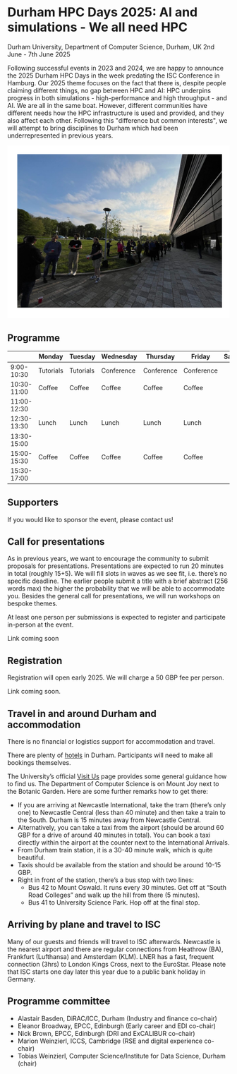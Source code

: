 # Durham HPC Days 2025: AI and simulations - We all need HPC

Durham University, Department of Computer Science, Durham, UK
2nd June - 7th June 2025

Following successful events in 2023 and 2024, we are happy to announce the 2025 Durham HPC Days in the week predating the ISC Conference in Hamburg. Our 2025 theme focuses on the fact that there is, despite people claiming different things, no gap between HPC and AI: HPC underpins progress in both simulations - high-performance and high throughput - and AI. We are all in the same boat. However, different communities have different needs how the HPC infrastructure is used and provided, and they also affect each other. Following this "difference but common interests", we will attempt to bring disciplines to Durham which had been underrepresented in previous years.

![HPCDays](../images/HPC-days-pic.png)

## Programme

|             | Monday    | Tuesday   | Wednesday  | Thursday   | Friday     | Saturday |
| ----------- | --------- | --------- | ---------- | ---------- | ---------- | -------- |
|  9:00-10:30 | Tutorials | Tutorials | Conference | Conference | Conference |          |
| 10:30-11:00 | Coffee    | Coffee    | Coffee     | Coffee     | Coffee     |
| 11:00-12:30 |
| 12:30-13:30 | Lunch     | Lunch     | Lunch      | Lunch      | Lunch      |
| 13:30-15:00 |
| 15:00-15:30 | Coffee    | Coffee    | Coffee     | Coffee     | Coffee     |
| 15:30-17:00 |


## Supporters

If you would like to sponsor the event, please contact us!

## Call for presentations

As in previous years, we want to encourage the community to submit proposals for presentations. Presentations are expected to run 20 minutes in total (roughly 15+5). We will fill slots in waves as we see fit, i.e. there’s no specific deadline. The earlier people submit a title with a brief abstract (256 words max) the higher the probability that we will be able to accommodate you. Besides the general call for presentations, we will run workshops on bespoke themes.

 

At least one person per submissions is expected to register and participate in-person at the event.

Link coming soon

## Registration


Registration will open early 2025. We will charge a 50 GBP fee per person.

Link coming soon.

## Travel in and around Durham and accommodation

There is no financial or logistics support for accommodation and travel.

There are plenty of [hotels](hotels.md) in Durham.  Participants will need to make all bookings themselves.




The University’s official [Visit Us](https://www.durham.ac.uk/visit-us/) page provides some general guidance how to find us. The Department of Computer Science is on Mount Joy next to the Botanic Garden. Here are some further remarks how to get there:


- If you are arriving at Newcastle International, take the tram (there’s only one) to Newcastle Central (less than 40 minute) and then take a train to the South. Durham is 15 minutes away from Newcastle Central.
- Alternatively, you can take a taxi from the airport (should be around 60 GBP for a drive of around 40 minutes in total). You can book a taxi directly within the airport at the counter next to the International Arrivals.
- From Durham train station, it is a 30-40 minute walk, which is quite beautiful.
- Taxis should be available from the station and should be around 10-15 GBP.
- Right in front of the station, there’s a bus stop with two lines:
  - Bus 42 to Mount Oswald. It runs every 30 minutes. Get off at “South Road Colleges” and walk up the hill from there (5 minutes).
  - Bus 41 to University Science Park. Hop off at the final stop.

## Arriving by plane and travel to ISC

 

Many of our guests and friends will travel to ISC afterwards. Newcastle is the nearest airport and there are regular connections from Heathrow (BA), Frankfurt (Lufthansa) and Amsterdam (KLM). LNER has a fast, frequent connection (3hrs) to London Kings Cross, next to the EuroStar. Please note that ISC starts one day later this year due to a public bank holiday in Germany.

## Programme committee

- Alastair Basden, DiRAC/ICC, Durham (Industry and finance co-chair)
- Eleanor Broadway, EPCC, Edinburgh (Early career and EDI co-chair)
- Nick Brown, EPCC, Edinburgh (DRI and ExCALIBUR co-chair)
- Marion Weinzierl, ICCS, Cambridge (RSE and digital experience co-chair)
- Tobias Weinzierl, Computer Science/Institute for Data Science, Durham (chair)


